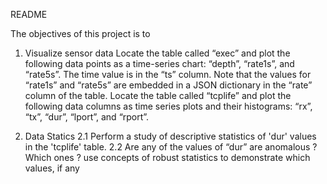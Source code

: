 README

The objectives of this project is to 
1. Visualize sensor data
	Locate the table called “exec” and plot the following data points as a time-series chart: “depth”, “rate1s”, and “rate5s”. The time value is in the “ts” column. Note that the values for “rate1s” and “rate5s” are embedded in a JSON dictionary in the “rate” column of the table. 
	Locate the table called “tcplife” and plot the following data columns as time series plots and their histograms:  “rx”, “tx”, “dur”, “lport”, and “rport”.

2. Data Statics
	2.1 Perform a study of descriptive statistics of 'dur' values in the 'tcplife' table.
	2.2 Are any of the values of “dur” are anomalous ?  Which ones ? use concepts of robust statistics to demonstrate which values, if any
